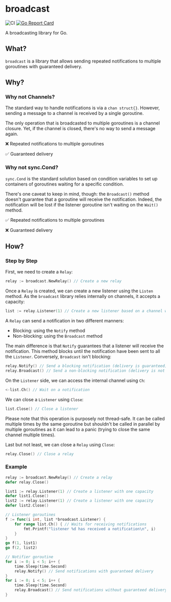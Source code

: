 # broadcast

![CI](https://github.com/teivah/broadcast/actions/workflows/ci.yml/badge.svg)
[![Go Report Card](https://goreportcard.com/badge/github.com/teivah/broadcast)](https://goreportcard.com/report/github.com/teivah/broadcast)

A broadcasting library for Go.

## What?

`broadcast` is a library that allows sending repeated notifications to multiple goroutines with guaranteed delivery.

## Why?

### Why not Channels?

The standard way to handle notifications is via a `chan struct{}`. However, sending a message to a channel is received by a single goroutine. 

The only operation that is broadcasted to multiple goroutines is a channel closure. Yet, if the channel is closed, there's no way to send a message again.

❌ Repeated notifications to multiple goroutines

✅ Guaranteed delivery

### Why not sync.Cond?

`sync.Cond` is the standard solution based on condition variables to set up containers of goroutines waiting for a specific condition.

There's one caveat to keep in mind, though: the `Broadcast()` method doesn't guarantee that a goroutine will receive the notification. Indeed, the notification will be lost if the listener goroutine isn't waiting on the `Wait()` method.

✅ Repeated notifications to multiple goroutines

❌ Guaranteed delivery

## How?

### Step by Step

First, we need to create a `Relay`:

```go
relay := broadcast.NewRelay() // Create a new relay
```

Once a `Relay` is created, we can create a new listener using the `Listen` method. As the `broadcast` library relies internally on channels, it accepts a capacity:

````go
list := relay.Listener(1) // Create a new listener based on a channel with a one capacity
````

A `Relay` can send a notification in two different manners:
* Blocking: using the `Notify` method
* Non-blocking: using the `Broadcast` method

The main difference is that `Notify` guarantees that a listener will receive the notification. This method blocks until the notification have been sent to all the `Listener`. Conversely, `Broadcast` isn't blocking:

```go
relay.Notify() // Send a blocking notification (delivery is guaranteed)
relay.Broadcast() // Send a non-blocking notification (delivery is not guaranteed)
```

On the `Listener` side, we can access the internal channel using `Ch`:

```go
<-list.Ch() // Wait on a notification
```

We can close a `Listener` using `Close`:

```go
list.Close() // Close a listener
```

Please note that this operation is purposely not thread-safe. It can be called multiple times by the same goroutine but shouldn't be called in parallel by multiple goroutines as it can lead to a panic (trying to close the same channel multiple times).

Last but not least, we can close a `Relay` using `Close`:

```go
relay.Close() // Close a relay
```

### Example

```go
relay := broadcast.NewRelay() // Create a relay
defer relay.Close()

list1 := relay.Listener(1) // Create a listener with one capacity
defer list1.Close()
list2 := relay.Listener(1) // Create a listener with one capacity
defer list2.Close()

// Listener goroutines
f := func(i int, list *broadcast.Listener) {
	for range list.Ch() { // Waits for receiving notifications
		fmt.Printf("listener %d has received a notification\n", i)
	}
}
go f(1, list1)
go f(2, list2)

// Notifier goroutine
for i := 0; i < 5; i++ {
	time.Sleep(time.Second)
	relay.Notify() // Send notifications with guaranteed delivery
}
for i := 0; i < 5; i++ {
	time.Sleep(time.Second)
	relay.Broadcast() // Send notifications without guaranteed delivery
}
```
